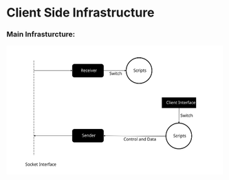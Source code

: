 # Client Side Infrastructure 
### Main Infrasturcture:
<img src="Plan/mainInfrastructure.svg" height="300">
